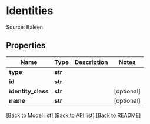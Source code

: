 # Identities

Source: Baleen
## Properties
Name | Type | Description | Notes
------------ | ------------- | ------------- | -------------
**type** | **str** |  | 
**id** | **str** |  | 
**identity_class** | **str** |  | [optional] 
**name** | **str** |  | [optional] 

[[Back to Model list]](../README.md#documentation-for-models) [[Back to API list]](../README.md#documentation-for-api-endpoints) [[Back to README]](../README.md)


